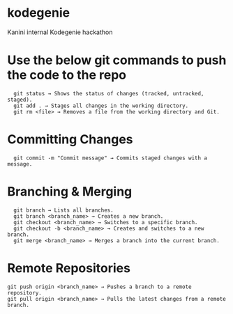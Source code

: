 # kodegenie
Kanini internal Kodegenie hackathon 

# Use the below git commands to push the code to the repo

      git status → Shows the status of changes (tracked, untracked, staged).
      git add . → Stages all changes in the working directory.
      git rm <file> → Removes a file from the working directory and Git.

# Committing Changes
      git commit -m "Commit message" → Commits staged changes with a message.
# Branching & Merging
      git branch → Lists all branches.
      git branch <branch_name> → Creates a new branch.
      git checkout <branch_name> → Switches to a specific branch.
      git checkout -b <branch_name> → Creates and switches to a new branch.
      git merge <branch_name> → Merges a branch into the current branch.
# Remote Repositories
    git push origin <branch_name> → Pushes a branch to a remote repository.
    git pull origin <branch_name> → Pulls the latest changes from a remote branch.
